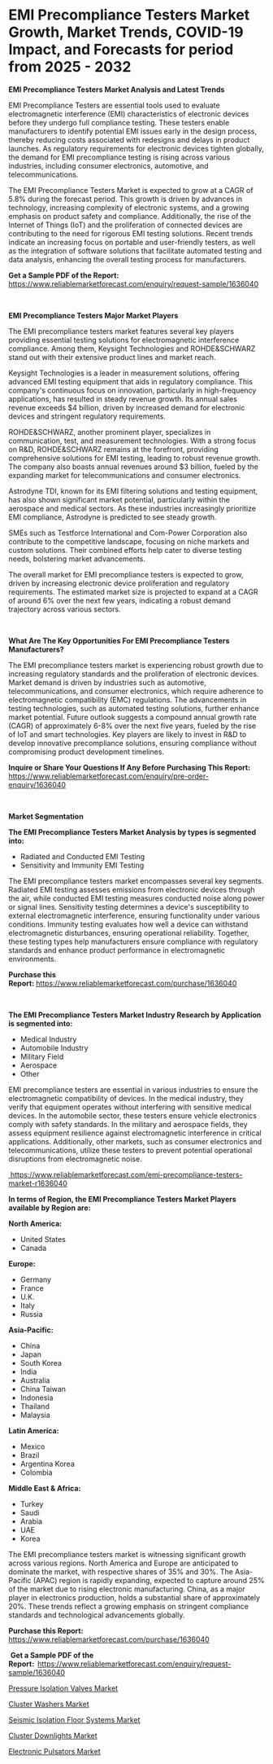 <p><h1>EMI Precompliance Testers Market Growth, Market Trends, COVID-19 Impact, and Forecasts for period from 2025 - 2032</h1></p><p><strong>EMI Precompliance Testers Market Analysis and Latest Trends</strong></p>
<p><p>EMI Precompliance Testers are essential tools used to evaluate electromagnetic interference (EMI) characteristics of electronic devices before they undergo full compliance testing. These testers enable manufacturers to identify potential EMI issues early in the design process, thereby reducing costs associated with redesigns and delays in product launches. As regulatory requirements for electronic devices tighten globally, the demand for EMI precompliance testing is rising across various industries, including consumer electronics, automotive, and telecommunications.</p><p>The EMI Precompliance Testers Market is expected to grow at a CAGR of 5.8% during the forecast period. This growth is driven by advances in technology, increasing complexity of electronic systems, and a growing emphasis on product safety and compliance. Additionally, the rise of the Internet of Things (IoT) and the proliferation of connected devices are contributing to the need for rigorous EMI testing solutions. Recent trends indicate an increasing focus on portable and user-friendly testers, as well as the integration of software solutions that facilitate automated testing and data analysis, enhancing the overall testing process for manufacturers.</p></p>
<p><strong>Get a Sample PDF of the Report:&nbsp;</strong> <a href="https://www.reliablemarketforecast.com/enquiry/request-sample/1636040?utm_campaign=1842&utm_medium=2&utm_source=Github&utm_content=ia&utm_term=23032025&utm_id=emi-precompliance-testers">https://www.reliablemarketforecast.com/enquiry/request-sample/1636040</a></p>
<p>&nbsp;</p>
<p><strong>EMI Precompliance Testers Major Market Players</strong></p>
<p><p>The EMI precompliance testers market features several key players providing essential testing solutions for electromagnetic interference compliance. Among them, Keysight Technologies and ROHDE&SCHWARZ stand out with their extensive product lines and market reach. </p><p>Keysight Technologies is a leader in measurement solutions, offering advanced EMI testing equipment that aids in regulatory compliance. This company's continuous focus on innovation, particularly in high-frequency applications, has resulted in steady revenue growth. Its annual sales revenue exceeds $4 billion, driven by increased demand for electronic devices and stringent regulatory requirements.</p><p>ROHDE&SCHWARZ, another prominent player, specializes in communication, test, and measurement technologies. With a strong focus on R&D, ROHDE&SCHWARZ remains at the forefront, providing comprehensive solutions for EMI testing, leading to robust revenue growth. The company also boasts annual revenues around $3 billion, fueled by the expanding market for telecommunications and consumer electronics.</p><p>Astrodyne TDI, known for its EMI filtering solutions and testing equipment, has also shown significant market potential, particularly within the aerospace and medical sectors. As these industries increasingly prioritize EMI compliance, Astrodyne is predicted to see steady growth.</p><p>SMEs such as Testforce International and Com-Power Corporation also contribute to the competitive landscape, focusing on niche markets and custom solutions. Their combined efforts help cater to diverse testing needs, bolstering market advancements.</p><p>The overall market for EMI precompliance testers is expected to grow, driven by increasing electronic device proliferation and regulatory requirements. The estimated market size is projected to expand at a CAGR of around 6% over the next few years, indicating a robust demand trajectory across various sectors.</p></p>
<p>&nbsp;</p>
<p><strong>What Are The Key Opportunities For EMI Precompliance Testers Manufacturers?</strong></p>
<p><p>The EMI precompliance testers market is experiencing robust growth due to increasing regulatory standards and the proliferation of electronic devices. Market demand is driven by industries such as automotive, telecommunications, and consumer electronics, which require adherence to electromagnetic compatibility (EMC) regulations. The advancements in testing technologies, such as automated testing solutions, further enhance market potential. Future outlook suggests a compound annual growth rate (CAGR) of approximately 6-8% over the next five years, fueled by the rise of IoT and smart technologies. Key players are likely to invest in R&D to develop innovative precompliance solutions, ensuring compliance without compromising product development timelines.</p></p>
<p><strong>Inquire or Share Your Questions If Any Before Purchasing This Report:</strong> <a href="https://www.reliablemarketforecast.com/enquiry/pre-order-enquiry/1636040?utm_campaign=1842&utm_medium=2&utm_source=Github&utm_content=ia&utm_term=23032025&utm_id=emi-precompliance-testers">https://www.reliablemarketforecast.com/enquiry/pre-order-enquiry/1636040</a></p>
<p>&nbsp;</p>
<p><strong>Market Segmentation</strong></p>
<p><strong>The EMI Precompliance Testers Market Analysis by types is segmented into:</strong></p>
<p><ul><li>Radiated and Conducted EMI Testing</li><li>Sensitivity and Immunity EMI Testing</li></ul></p>
<p><p>The EMI precompliance testers market encompasses several key segments. Radiated EMI testing assesses emissions from electronic devices through the air, while conducted EMI testing measures conducted noise along power or signal lines. Sensitivity testing determines a device's susceptibility to external electromagnetic interference, ensuring functionality under various conditions. Immunity testing evaluates how well a device can withstand electromagnetic disturbances, ensuring operational reliability. Together, these testing types help manufacturers ensure compliance with regulatory standards and enhance product performance in electromagnetic environments.</p></p>
<p><strong>Purchase this Report:&nbsp;</strong><a href="https://www.reliablemarketforecast.com/purchase/1636040?utm_campaign=1842&utm_medium=2&utm_source=Github&utm_content=ia&utm_term=23032025&utm_id=emi-precompliance-testers">https://www.reliablemarketforecast.com/purchase/1636040</a></p>
<p>&nbsp;</p>
<p><strong>The EMI Precompliance Testers Market Industry Research by Application is segmented into:</strong></p>
<p><ul><li>Medical Industry</li><li>Automobile Industry</li><li>Military Field</li><li>Aerospace</li><li>Other</li></ul></p>
<p><p>EMI precompliance testers are essential in various industries to ensure the electromagnetic compatibility of devices. In the medical industry, they verify that equipment operates without interfering with sensitive medical devices. In the automobile sector, these testers ensure vehicle electronics comply with safety standards. In the military and aerospace fields, they assess equipment resilience against electromagnetic interference in critical applications. Additionally, other markets, such as consumer electronics and telecommunications, utilize these testers to prevent potential operational disruptions from electromagnetic noise.</p></p>
<p><a href="https://www.reliablemarketforecast.com/emi-precompliance-testers-market-r1636040?utm_campaign=1842&utm_medium=2&utm_source=Github&utm_content=ia&utm_term=23032025&utm_id=emi-precompliance-testers">&nbsp;https://www.reliablemarketforecast.com/emi-precompliance-testers-market-r1636040</a></p>
<p><strong>In terms of Region, the EMI Precompliance Testers Market Players available by Region are:</strong></p>
<p>
    <p> <strong> North America: </strong>
        <ul>
            <li>United States</li>
            <li>Canada</li>
        </ul>
        </p> 
    <p> <strong> Europe: </strong>
        <ul>
            <li>Germany</li>
            <li>France</li>
            <li>U.K.</li>
            <li>Italy</li>
            <li>Russia</li>
        </ul>
        </p> 
    <p> <strong> Asia-Pacific: </strong>
        <ul>
            <li>China</li>
            <li>Japan</li>
            <li>South Korea</li>
            <li>India</li>
            <li>Australia</li>
            <li>China Taiwan</li>
            <li>Indonesia</li>
            <li>Thailand</li>
            <li>Malaysia</li>
        </ul>
        </p> 
    <p> <strong> Latin America: </strong>
        <ul>
            <li>Mexico</li>
            <li>Brazil</li>
            <li>Argentina Korea</li>
            <li>Colombia</li>
        </ul>
        </p> 
    <p> <strong> Middle East & Africa: </strong>
        <ul>
            <li>Turkey</li>
            <li>Saudi</li>
            <li>Arabia</li>
            <li>UAE</li>
            <li>Korea</li>
        </ul>
    </p>
    </p>
<p><p>The EMI precompliance testers market is witnessing significant growth across various regions. North America and Europe are anticipated to dominate the market, with respective shares of 35% and 30%. The Asia-Pacific (APAC) region is rapidly expanding, expected to capture around 25% of the market due to rising electronic manufacturing. China, as a major player in electronics production, holds a substantial share of approximately 20%. These trends reflect a growing emphasis on stringent compliance standards and technological advancements globally.</p></p>
<p><strong>Purchase this Report: </strong><a href="https://www.reliablemarketforecast.com/purchase/1636040?utm_campaign=1842&utm_medium=2&utm_source=Github&utm_content=ia&utm_term=23032025&utm_id=emi-precompliance-testers">https://www.reliablemarketforecast.com/purchase/1636040</a></p>
<p>&nbsp;<strong>Get a Sample PDF of the Report:&nbsp;&nbsp;</strong><a href="https://www.reliablemarketforecast.com/enquiry/request-sample/1636040?utm_campaign=1842&utm_medium=2&utm_source=Github&utm_content=ia&utm_term=23032025&utm_id=emi-precompliance-testers">https://www.reliablemarketforecast.com/enquiry/request-sample/1636040</a></p>
<p><strong></strong></p>
<p><p><a href="https://github.com/eimutelufta/Market-Research-Report-List-1/blob/main/pressure-isolation-valves-market.md?utm_campaign=1842&utm_medium=2&utm_source=Github&utm_content=ia&utm_term=23032025&utm_id=emi-precompliance-testers">Pressure Isolation Valves Market</a></p><p><a href="https://github.com/saqafidrahea/Market-Research-Report-List-1/blob/main/cluster-washers-market.md?utm_campaign=1842&utm_medium=2&utm_source=Github&utm_content=ia&utm_term=23032025&utm_id=emi-precompliance-testers">Cluster Washers Market</a></p><p><a href="https://github.com/afghatakito29/Market-Research-Report-List-1/blob/main/seismic-isolation-floor-systems-market.md?utm_campaign=1842&utm_medium=2&utm_source=Github&utm_content=ia&utm_term=23032025&utm_id=emi-precompliance-testers">Seismic Isolation Floor Systems Market</a></p><p><a href="https://github.com/atawanyeze/Market-Research-Report-List-1/blob/main/cluster-downlights-market.md?utm_campaign=1842&utm_medium=2&utm_source=Github&utm_content=ia&utm_term=23032025&utm_id=emi-precompliance-testers">Cluster Downlights Market</a></p><p><a href="https://github.com/onutsheinz/Market-Research-Report-List-1/blob/main/electronic-pulsators-market.md?utm_campaign=1842&utm_medium=2&utm_source=Github&utm_content=ia&utm_term=23032025&utm_id=emi-precompliance-testers">Electronic Pulsators Market</a></p></p>
